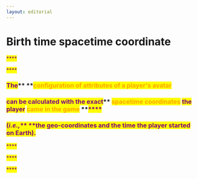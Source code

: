 ```yaml
---
layout: editorial
---
```


# Birth time spacetime coordinate

<mark style="color:purple;">****</mark>

<mark style="color:purple;">****</mark>

### <mark style="color:purple;">**The**</mark>** **<mark style="color:orange;">**configuration of attributes of a player's avatar**</mark>&#x20;

### <mark style="color:purple;">**can be calculated with the exact**</mark>** **<mark style="color:orange;">**spacetime coordinates**</mark>** **<mark style="color:purple;">**the player**</mark>** **<mark style="color:orange;">**came in the game**</mark>** **<mark style="color:purple;">****</mark>&#x20;

### <mark style="color:purple;">**(**</mark>_<mark style="color:purple;">**i.e.,**</mark>_<mark style="color:purple;">** **</mark><mark style="color:purple;">**the geo-coordinates and the time the player started on Earth).**</mark>

<mark style="color:purple;">****</mark>

<mark style="color:purple;">****</mark>

<mark style="color:purple;">****</mark>
